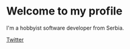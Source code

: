 # Welcome to my profile
I'm a hobbyist software developer from Serbia.

[Twitter](https://www.twitter.com/serbianmeerkat)
<!---
SerbianMeerkat/SerbianMeerkat is a ✨ special ✨ repository because its `README.md` (this file) appears on your GitHub profile.
You can click the Preview link to take a look at your changes.
--->
